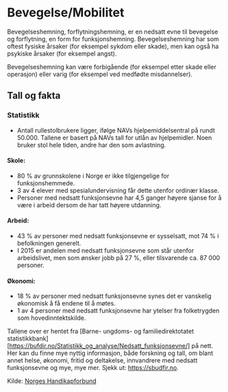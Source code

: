 # Bevegelse/Mobilitet
Bevegelseshemning, forflytningshemning, er en nedsatt evne til bevegelse og forflytning, en form for funksjonshemning. Bevegelseshemning har som oftest fysiske årsaker (for eksempel sykdom eller skade), men kan også ha psykiske årsaker (for eksempel angst).

Bevegelseshemning kan være forbigående (for eksempel etter skade eller operasjon) eller varig (for eksempel ved medfødte misdannelser).
## Tall og fakta
### Statistikk
- Antall rullestolbrukere ligger, ifølge NAVs hjelpemiddelsentral på rundt 50.000. Tallene er basert på NAVs tall for utlån av hjelpemidler. Noen bruker stol hele tiden, andre har den som avlastning.
#### Skole:
- 80 % av grunnskolene i Norge er ikke tilgjengelige for funksjonshemmede.
- 3 av 4 elever med spesialundervisning får dette utenfor ordinær klasse.
- Personer med nedsatt funksjonsevne har 4,5 ganger høyere sjanse for å være i arbeid dersom de har tatt høyere utdanning.
#### Arbeid:
- 43 % av personer med nedsatt funksjonsevne er sysselsatt, mot 74 % i befolkningen generelt.
- I 2015 er andelen med nedsatt funksjonsevne som står utenfor arbeidslivet, men som ønsker jobb på 27 %, eller tilsvarende ca. 87 000 personer.
#### Økonomi:
- 18 % av personer med nedsatt funksjonsevne synes det er vanskelig økonomisk å få endene til å møtes.
- 1 av 4 personer med nedsatt funksjonsevne har ytelser fra folketrygden som hovedinntektskilde.

Tallene over er hentet fra [Barne- ungdoms- og familiedirektotatet statistikkbank][https://bufdir.no/Statistikk_og_analyse/Nedsatt_funksjonsevne/] på nett. Her kan du finne mye nyttig informasjon, både forskning og tall, om blant annet helse, økonomi, fritid og deltakelse, innvandrere med nedsatt funksjonsevne og mye, mye mer. Sjekk ut: https://sbudfir.no.

Kilde: [Norges Handikapforbund](https://nhf.no/for-tillitsvalgte/abc-om-nhf/tall-og-fakta/) 